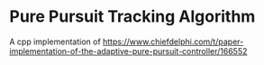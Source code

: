 # Pure Pursuit Tracking Algorithm
A cpp implementation of https://www.chiefdelphi.com/t/paper-implementation-of-the-adaptive-pure-pursuit-controller/166552
